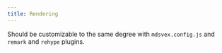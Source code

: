 ```yaml
---
title: Rendering
---
```


Should be customizable to the same degree with `mdsvex.config.js` and `remark` and `rehype` plugins.
